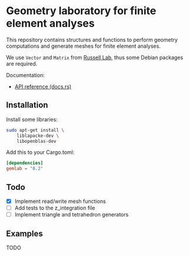 # Geometry laboratory for finite element analyses

This repository contains structures and functions to perform geometry computations and generate meshes for finite element analyses.

We use `Vector` and `Matrix` from [Russell Lab](https://github.com/cpmech/russell), thus some Debian packages are required.

Documentation:

- [API reference (docs.rs)](https://docs.rs/gemlab)

## Installation

Install some libraries:

```bash
sudo apt-get install \
    liblapacke-dev \
    libopenblas-dev
```

Add this to your Cargo.toml:

```toml
[dependencies]
gemlab = "0.2"
```

## Todo

- [x] Implement read/write mesh functions
- [ ] Add tests to the z_integration file
- [ ] Implement triangle and tetrahedron generators

## Examples

TODO
